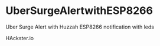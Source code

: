 # UberSurgeAlertwithESP8266
Uber Surge Alert with Huzzah ESP8266 notification with leds

HAckster.io

